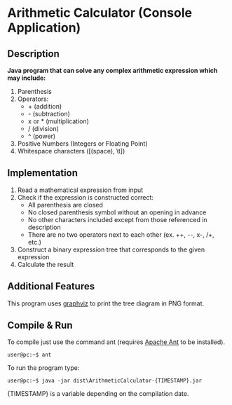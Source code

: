 # Arithmetic Calculator (Console Application)

## Description
__Java program that can solve any complex arithmetic expression which may include:__
1. Parenthesis
2. Operators:
	* \+ (addition)
	* \- (subtraction)
	* x or * (multiplication)
	* / (division)
	* ^ (power)
3. Positive Numbers (Integers or Floating Point)
4. Whitespace characters ([(space), \\t])

## Implementation
1. Read a mathematical expression from input
2. Check if the expression is constructed correct:
	* All parenthesis are closed
	* No closed parenthesis symbol without an opening in advance
	* No other characters included except from those referenced in description
	* There are no two operators next to each other (ex. \+\+, \-\-, x\-, /\+, etc.)
3. Construct a binary expression tree that corresponds to the given expression
4. Calculate the result

## Additional Features
This program uses [graphviz](https://www.graphviz.org/) to print the tree diagram in PNG format.

## Compile & Run
To compile just use the command ant (requires [Apache Ant](https://ant.apache.org/) to be installed).
```console
user@pc:~$ ant
```
To run the program type:
```console
user@pc:~$ java -jar dist\ArithmeticCalculator-{TIMESTAMP}.jar
```
{TIMESTAMP} is a variable depending on the compilation date.
